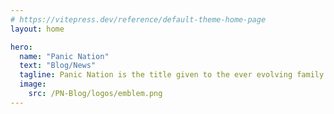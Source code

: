 ```yaml
---
# https://vitepress.dev/reference/default-theme-home-page
layout: home

hero:
  name: "Panic Nation"
  text: "Blog/News"
  tagline: Panic Nation is the title given to the ever evolving family of friends that exists in the online space.
  image:
    src: /PN-Blog/logos/emblem.png
---
```


<CardContainer />